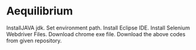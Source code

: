 # Aequilibrium
InstallJAVA jdk.
Set environment path.
Install Eclipse IDE.
Install Selenium Webdriver Files.
Download chrome exe file.
Download the above codes from given repository.


